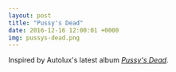 ```yaml
---
layout: post
title: "Pussy's Dead"
date: 2016-12-16 12:00:01 +0000
img: pussys-dead.png
---
```


Inspired by Autolux's latest album *[Pussy's Dead](http://www.autolux.net/)*.